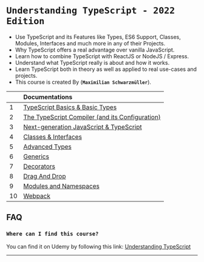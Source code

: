 # `Understanding TypeScript - 2022 Edition`

- Use TypeScript and its Features like Types, ES6 Support, Classes, Modules, Interfaces and much more in any of their Projects.
- Why TypeScript offers a real advantage over vanilla JavaScript.
- Learn how to combine TypeScript with ReactJS or NodeJS / Express.
- Understand what TypeScript really is about and how it works.
- Learn TypeScript both in theory as well as applied to real use-cases and projects.
- This course is created By (**`Maximilian Schwarzmüller`**).

|     | Documentations                                                                                                      |
| :-- | :------------------------------------------------------------------------------------------------------------------ |
| 1   | [ TypeScript Basics & Basic Types ](01-Basics_and_Types/README.md)                                                  |
| 2   | [ The TypeScript Compiler (and its Configuration) ](<02-The_TypeScript_Compiler_(and_its_Configuration)/README.md>) |
| 3   | [ Next-generation JavaScript & TypeScript ](03-Next_generation_JavaScript_TypeScript/README.md)                     |
| 4   | [ Classes & Interfaces ](04-Classes_Interfaces/README.md)                                                           |
| 5   | [ Advanced Types ](05-Advanced_Types/README.md)                                                                     |
| 6   | [ Generics ](06-Generics/README.md)                                                                                 |
| 7   | [ Decorators ](07-Decorators/README.md)                                                                             |
| 8   | [ Drag And Drop ](08-Drag_Drop_Project/README.md)                                                                   |
| 9   | [ Modules and Namespaces ](09-Modules_and_Namespaces/README.md)                                                     |
| 10  | [ Webpack ](10-Webpack/README.md)                                                                                   |

## FAQ

### `Where can I find this course?`

You can find it on Udemy by following this link: [Understanding TypeScript](https://www.udemy.com/course/understanding-typescript/)

---
